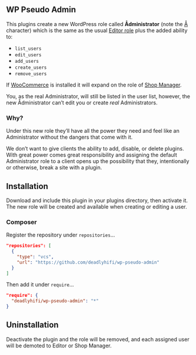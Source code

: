 ## WP Pseudo Admin

This plugins create a new WordPress role called __Ådministrator__ (note the [Å](https://en.wikipedia.org/wiki/%C3%85) character) which is the same as the usual [Editor role](http://codex.wordpress.org/Roles_and_Capabilities#Editor) plus the added ability to:

*  `list_users`
*  `edit_users`
*  `add_users`
*  `create_users`
*  `remove_users`

If [WooCommerce](http://www.woothemes.com/woocommerce/) is installed it will expand on the role of [Shop Manager](https://docs.woothemes.com/document/roles-capabilities/#section-2).

You, as the real Administrator, will still be listed in the user list, however, the new Ådministrator can’t edit you or create _real_ Administrators.

### Why?

Under this new role they’ll have all the power they need and feel like an Administrator without the dangers that come with it.

We don’t want to give clients the ability to add, disable, or delete plugins. With great power comes great responsibility and assigning the default Administrator role to a client opens up the possibility that they, intentionally or otherwise, break a site with a plugin.

## Installation

Download and include this plugin in your plugins directory, then activate it. The new role will be created and available when creating or editing a user.

### Composer

Register the repository under `repositories`…
```json
"repositories": [
  {
    "type": "vcs",
    "url": "https://github.com/deadlyhifi/wp-pseudo-admin"
  }
]
```

Then add it under `require`…
```json
"require": {
  "deadlyhifi/wp-pseudo-admin": "*"
}
```

## Uninstallation

Deactivate the plugin and the role will be removed, and each assigned user will be demoted to Editor or Shop Manager.